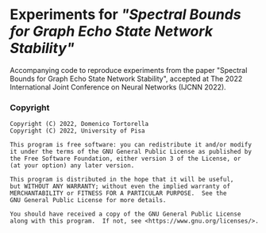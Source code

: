 # Experiments for *"Spectral Bounds for Graph Echo State Network Stability"*

Accompanying code to reproduce experiments from the paper "Spectral Bounds for Graph Echo State Network Stability", accepted at The 2022 International Joint Conference on Neural Networks (IJCNN 2022).

### Copyright

```
Copyright (C) 2022, Domenico Tortorella
Copyright (C) 2022, University of Pisa

This program is free software: you can redistribute it and/or modify
it under the terms of the GNU General Public License as published by
the Free Software Foundation, either version 3 of the License, or
(at your option) any later version.

This program is distributed in the hope that it will be useful,
but WITHOUT ANY WARRANTY; without even the implied warranty of
MERCHANTABILITY or FITNESS FOR A PARTICULAR PURPOSE.  See the
GNU General Public License for more details.

You should have received a copy of the GNU General Public License
along with this program.  If not, see <https://www.gnu.org/licenses/>.
```
